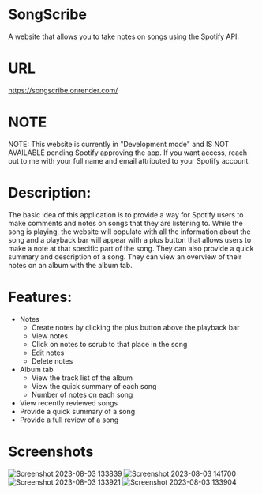 # SongScribe

A website that allows you to take notes on songs using the Spotify API.

# URL

https://songscribe.onrender.com/

# NOTE

NOTE: This website is currently in "Development mode" and IS NOT AVAILABLE pending Spotify approving the app. If you want access, reach out to me with your full name and email attributed to your Spotify account.

# Description:

The basic idea of this application is to provide a way for Spotify users to make comments and notes on songs that they are listening to. While the song is playing, the website will populate with all the information about the song and a playback bar will appear with a plus button that allows users to make a note at that specific part of the song. They can also provide a quick summary and description of a song. They can view an overview of their notes on an album with the album tab.

# Features:

-   Notes
    -   Create notes by clicking the plus button above the playback bar
    -   View notes
    -   Click on notes to scrub to that place in the song
    -   Edit notes
    -   Delete notes
-   Album tab
    -   View the track list of the album
    -   View the quick summary of each song
    -   Number of notes on each song
-   View recently reviewed songs
-   Provide a quick summary of a song
-   Provide a full review of a song

# Screenshots

![Screenshot 2023-08-03 133839](https://github.com/quinnmp/SongScribe/assets/72775766/788b51e7-b6b9-4fc5-b1a1-61551c564dac)
![Screenshot 2023-08-03 141700](https://github.com/quinnmp/SongScribe/assets/72775766/d1eded47-61e0-46c2-9aeb-811c6046e203)
![Screenshot 2023-08-03 133921](https://github.com/quinnmp/SongScribe/assets/72775766/641af5f3-7627-44bb-8986-524a1671e69e)
![Screenshot 2023-08-03 133904](https://github.com/quinnmp/SongScribe/assets/72775766/59c4f514-c5b1-4a10-97bd-f3fa2563048f)
